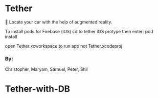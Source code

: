 # Tether 
&#x1F539;
Locate your car with the help of augmented reality.

To install pods for Firebase (iOS)
    cd to tether iOS protype 
    then enter: pod install

open Tether.xcworkspace to run app not Tether.xcodeproj

### By:
Christopher, Maryam, Samuel, Peter, Shil
# Tether-with-DB

